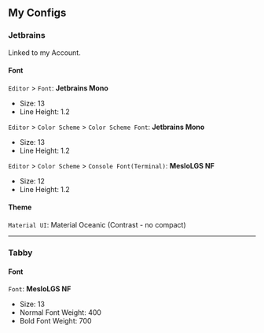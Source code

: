 ## My Configs

### Jetbrains
Linked to my Account.
#### Font
`Editor` > `Font`: **Jetbrains Mono**
 - Size: 13
 - Line Height: 1.2

`Editor` > `Color Scheme` > `Color Scheme Font`: **Jetbrains Mono**
  - Size: 13
  - Line Height: 1.2

`Editor` > `Color Scheme` > `Console Font(Terminal)`: **MesloLGS NF**
 - Size: 12
 - Line Height: 1.2

#### Theme
`Material UI`: Material Oceanic (Contrast - no compact)

---

### Tabby
#### Font
`Font`: **MesloLGS NF**
- Size: 13
- Normal Font Weight: 400
- Bold Font Weight: 700